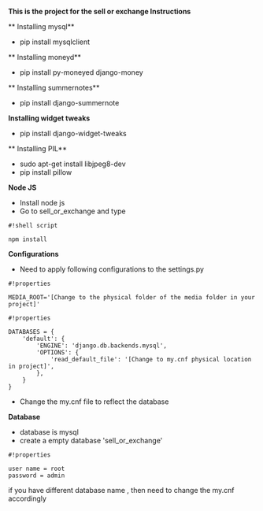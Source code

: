 **This is the project for the sell or exchange Instructions**

**
Installing mysql**

* pip install mysqlclient

**
Installing moneyd**

* pip install py-moneyed django-money

**
Installing summernotes**

* pip install django-summernote


**Installing widget tweaks**

* pip install django-widget-tweaks

**
Installing PIL**

* sudo apt-get install libjpeg8-dev
* pip install pillow

**Node JS**

* Install node js
* Go to sell_or_exchange and type 
```
#!shell script

npm install

```

**Configurations**

* Need to apply following configurations to the settings.py


```
#!properties

MEDIA_ROOT='[Change to the physical folder of the media folder in your project]'
```



```
#!properties

DATABASES = {
    'default': {
        'ENGINE': 'django.db.backends.mysql',
        'OPTIONS': {
            'read_default_file': '[Change to my.cnf physical location in project]',
        },
    }
}
```

* Change the my.cnf file to reflect the database

**Database**

* database is mysql
* create a empty database 'sell_or_exchange' 

```
#!properties

user name = root
password = admin
```


if you have different database name , then need to change the my.cnf accordingly